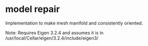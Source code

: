 # model repair 
Implementation to make mesh manifold and consistently oriented.

Note: Requires Eigen 3.2.4 and assumes it is in /usr/local/Cellar/eigen/3.2.4/include/eigen3/
